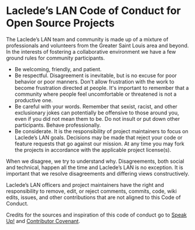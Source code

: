 # Laclede’s LAN Code of Conduct for Open Source Projects

The Laclede’s LAN team and community is made up of a mixture of professionals and volunteers from the Greater Saint Louis area and beyond. In the interests of fostering a collaborative environment we have a few ground rules for community participants.

* Be welcoming, friendly, and patient.
* Be respectful. Disagreement is inevitable, but is no excuse for poor behavior or poor manners. Don't allow frustration with the work to become frustration directed at people. It's important to remember that a community where people feel uncomfortable or threatened is not a productive one.
* Be careful with your words. Remember that sexist, racist, and other exclusionary jokes can potentially be offensive to those around you, even if you did not mean them to be. Do not insult or put down other participants. Behave professionally.
* Be considerate. It is the responsibility of project maintainers to focus on Laclede’s LAN goals. Decisions may be made that reject your code or feature requests that go against our mission. At any time you may fork the projects in accordance with the applicable project license(s).

When we disagree, we try to understand why. Disagreements, both social and technical, happen all the time and Laclede’s LAN is no exception. It is important that we resolve disagreements and differing views constructively.

Laclede’s LAN officers and project maintainers have the right and responsibility to remove, edit, or reject comments, commits, code, wiki edits, issues, and other contributions that are not aligned to this Code of Conduct.

Credits for the sources and inspiration of this code of conduct go to [Speak Up!](https://web.archive.org/web/20141109123859/http://speakup.io/coc.html) and [Contributor Covenant](https://archive.fo/ocyAN).
